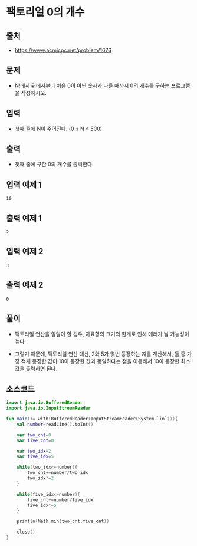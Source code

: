 # 팩토리얼 0의 개수

## 출처

* https://www.acmicpc.net/problem/1676

## 문제

* N!에서 뒤에서부터 처음 0이 아닌 숫자가 나올 때까지 0의 개수를 구하는 프로그램을 작성하시오.

## 입력

* 첫째 줄에 N이 주어진다. (0 ≤ N ≤ 500)

## 출력

* 첫째 줄에 구한 0의 개수를 출력한다.

## 입력 예제 1

```10```

## 출력 예제 1

```2```

## 입력 예제 2

```3```

## 출력 예제 2

```0```

## 풀이

* 팩토리얼 연산을 일일이 할 경우, 자료형의 크기의 한계로 인해 에러가 날 가능성이 높다.

* 그렇기 때문에, 팩토리얼 연산 대신, 2와 5가 몇번 등장하는 지를 계산해서, 둘 중 가장 적게 등장한 값이 10이 등장한 값과 동일하다는 점을 이용해서 10이 등장한 최소 값을 출력하면 된다.

## 소스코드

```kotlin
import java.io.BufferedReader
import java.io.InputStreamReader

fun main()= with(BufferedReader(InputStreamReader(System.`in`))){
    val number=readLine().toInt()

    var two_cnt=0
    var five_cnt=0

    var two_idx=2
    var five_idx=5

    while(two_idx<=number){
        two_cnt+=number/two_idx
        two_idx*=2
    }

    while(five_idx<=number){
        five_cnt+=number/five_idx
        five_idx*=5
    }

    println(Math.min(two_cnt,five_cnt))

    close()
}
```
